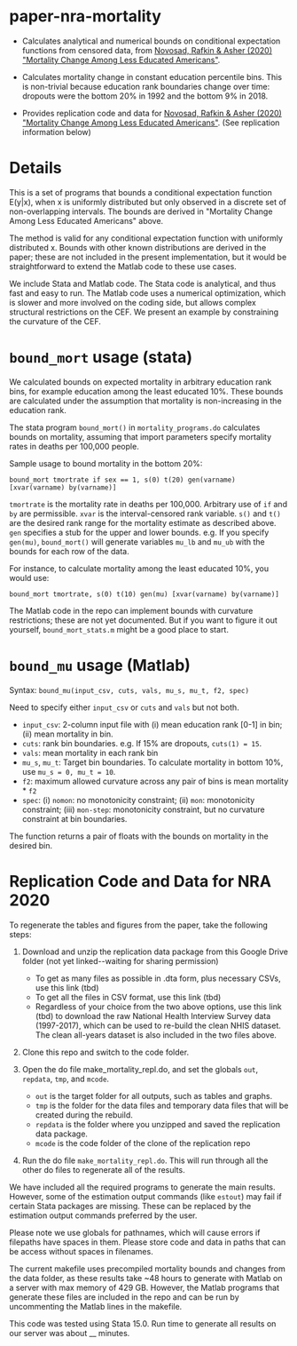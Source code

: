 # paper-nra-mortality

* Calculates analytical and numerical bounds on conditional expectation functions from censored data, from [Novosad, Rafkin & Asher (2020) "Mortality Change Among Less Educated Americans"](http://paulnovosad.com/pdf/nra-mortality.pdf).

* Calculates mortality change in constant education percentile bins. This is non-trivial because education rank boundaries change over time: dropouts were the bottom 20% in 1992 and the bottom 9% in 2018.

* Provides replication code and data for [Novosad, Rafkin & Asher (2020) "Mortality Change Among Less Educated Americans"](http://paulnovosad.com/pdf/nra-mortality.pdf). (See replication information below)

# Details

This is a set of programs that bounds a conditional expectation function E(y|x), when x is uniformly distributed but only observed in a discrete set of non-overlapping intervals. The bounds are derived in "Mortality Change Among Less Educated Americans" above.

The method is valid for any conditional expectation function with uniformly distributed x. Bounds with other known distributions are derived in the paper; these are not included in the present implementation, but it would be straightforward to extend the Matlab code to these use cases.

We include Stata and Matlab code. The Stata code is analytical, and thus fast and easy to run. The Matlab code uses a numerical optimization, which is slower and more involved on the coding side, but allows complex structural restrictions on the CEF. We present an example by constraining the curvature of the CEF.

# `bound_mort` usage (stata)

We calculated bounds on expected mortality in arbitrary education rank bins, for example education among the least educated 10%. These bounds are calculated under the assumption that mortality is non-increasing in the education rank.

The stata program `bound_mort()` in `mortality_programs.do` calculates bounds on mortality, assuming that import parameters specify mortality rates in deaths per 100,000 people.

Sample usage to bound mortality in the bottom 20%:

```
bound_mort tmortrate if sex == 1, s(0) t(20) gen(varname) [xvar(varname) by(varname)]
```

`tmortrate` is the mortality rate in deaths per 100,000. Arbitrary use of `if` and `by` are permissible. `xvar` is the interval-censored rank variable. `s()` and `t()` are the desired rank range for the mortality estimate as described above. `gen` specifies a stub for the upper and lower bounds. e.g. If you specify `gen(mu)`, `bound_mort()` will generate variables `mu_lb` and `mu_ub` with the bounds for each row of the data.

For instance, to calculate mortality among the least educated 10%, you
would use:
```
bound_mort tmortrate, s(0) t(10) gen(mu) [xvar(varname) by(varname)]
```

The Matlab code in the repo can implement bounds with curvature restrictions; these are not yet documented. But if you want to figure it out yourself, `bound_mort_stats.m` might be a good place to start.

# `bound_mu` usage (Matlab)

Syntax: `bound_mu(input_csv, cuts, vals, mu_s, mu_t, f2, spec)`

Need to specify either `input_csv` or `cuts` and `vals` but not both.

* `input_csv`: 2-column input file with (i) mean education rank [0-1] in bin; (ii) mean mortality in bin.
* `cuts`: rank bin boundaries. e.g. If 15% are dropouts, `cuts(1) = 15`.
* `vals`: mean mortality in each rank bin
* `mu_s`, `mu_t`: Target bin boundaries. To calculate mortality in bottom 10%, use `mu_s = 0, mu_t = 10`.
* `f2`: maximum allowed curvature across any pair of bins is mean mortality * `f2`
* `spec`: (i) `nomon`: no monotonicity constraint; (ii) `mon`: monotonicity constraint; (iii) `mon-step`: monotonicity constraint, but no curvature constraint at bin boundaries.

The function returns a pair of floats with the bounds on mortality in the desired bin.

# Replication Code and Data for NRA 2020

To regenerate the tables and figures from the paper, take the
following steps:

1. Download and unzip the replication data package from this Google
   Drive
   folder (not yet linked--waiting for sharing permission)
   * To get as many files as possible in .dta form, plus necessary
   CSVs, use this
   link (tbd)
   * To get all the files in CSV format, use this
     link (tbd)
   * Regardless of your choice from the two above options, use this
     link (tbd)
     to download the raw National Health Interview Survey data
     (1997-2017), which can be used to re-build the clean NHIS dataset.
     The clean all-years dataset is also included in the two files above.

2. Clone this repo and switch to the code folder.

3. Open the do file make_mortality_repl.do, and set the globals `out`,
   `repdata`, `tmp`, and `mcode`.  
   * `out` is the target folder for all outputs, such as tables
   and graphs. 
   * `tmp` is the folder for the data files and
   temporary data files that will be created during the rebuild.
   * `repdata` is the folder where you unzipped and saved the
     replication data package.
   * `mcode` is the code folder of the clone of the replication repo

4. Run the do file `make_mortality_repl.do`.  This will run through all the
   other do files to regenerate all of the results.
   
We have included all the required programs to generate the main
   results. However, some of the estimation output commands (like
   `estout`) may fail if certain Stata packages are missing. These can
   be replaced by the estimation output commands preferred by the
   user.
   
Please note we use globals for pathnames, which will cause errors if
   filepaths have spaces in them. Please store code and data in paths
   that can be access without spaces in filenames.
   
The current makefile uses precompiled mortality bounds and changes from
the data folder, as these results take ~48 hours to generate with Matlab on a
server with max memory of 429 GB. However, the Matlab programs that generate these files are included in the repo and can be run by uncommenting the Matlab lines in the makefile.

This code was tested using Stata 15.0. Run time to generate all
results on our server was about __ minutes.
